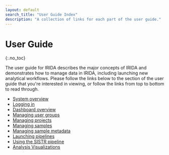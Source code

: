 ```yaml
---
layout: default
search_title: "User Guide Index"
description: "A collection of links for each part of the user guide."
---
```


User Guide
==========
{:.no_toc}

The user guide for IRIDA describes the major concepts of IRIDA and demonstrates how to manage data in IRIDA, including launching new analytical workflows. Please follow the links below to the section of the user guide that you're interested in viewing, or follow the links from top to bottom to read through.

* [System overview](system-overview/)
* [Logging in](login/)
* [Dashboard overview](dashboard/)
* [Managing user groups](user-groups/)
* [Managing projects](project/)
* [Managing samples](samples/)
* [Managing sample metadata](sample-metadata/)
* [Launching pipelines](pipelines/)
* [Using the SISTR pipeline](sistr/)
* [Analysis Visualizations](analysis-visualizations/)
 